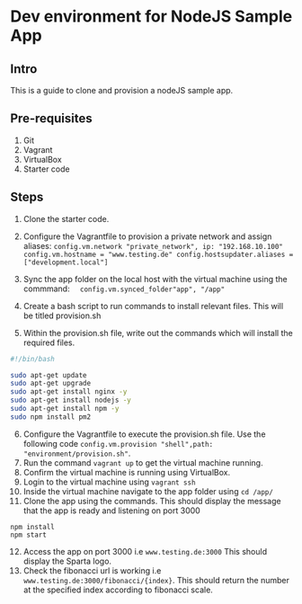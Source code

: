# Dev environment for NodeJS Sample App
## Intro
This is a guide to clone and provision a nodeJS sample app.

## Pre-requisites
1. Git
2. Vagrant
3. VirtualBox
4. Starter code


## Steps
1. Clone the starter code.
2. Configure the Vagrantfile to provision a private network and assign aliases:
`config.vm.network "private_network", ip: "192.168.10.100"
config.vm.hostname = "www.testing.de"
config.hostsupdater.aliases = ["development.local"]`
3. Sync the app folder on the local host with the virtual machine using the commmand:
`  config.vm.synced_folder"app", "/app"`

4. Create a bash script to run commands to install relevant files. This will be titled provision.sh
5. Within the provision.sh file, write out the commands which will install the required files.
```bash
#!/bin/bash

sudo apt-get update
sudo apt-get upgrade
sudo apt-get install nginx -y
sudo apt-get install nodejs -y
sudo apt-get install npm -y
sudo npm install pm2
```
6. Configure the Vagrantfile to execute the provision.sh file. Use the following code `config.vm.provision "shell",path: "environment/provision.sh"`.  
7. Run the command `vagrant up` to get the virtual machine running.
8. Confirm the virtual machine is running using VirtualBox.
9. Login to the virtual machine using `vagrant ssh`
10. Inside the virtual machine navigate to the app folder using `cd /app/`
11. Clone the app using the commands. This should display the message that the app is ready and listening on port 3000
```
npm install
npm start
```
12. Access the app on port 3000 i.e `www.testing.de:3000` This should display the Sparta logo.
13. Check the fibonacci url is working i.e `www.testing.de:3000/fibonacci/{index}`. This should return the number at the specified index according to fibonacci scale.
